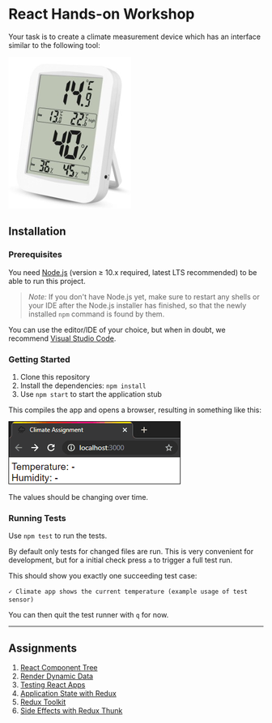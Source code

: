# React Hands-on Workshop

Your task is to create a climate measurement device which has an interface
similar to the following tool:

![thermometer showing temperature and humidity, including low/high](thermo.jpg)

## Installation

### Prerequisites

You need [Node.js](https://nodejs.org) (version ≥ 10.x required, latest LTS
recommended) to be able to run this project.

> *Note:* If you don't have Node.js yet, make sure to restart any shells or your
> IDE after the Node.js installer has finished, so that the newly installed
> `npm` command is found by them.

You can use the editor/IDE of your choice, but when in doubt, we recommend
[Visual Studio Code](https://code.visualstudio.com/).

### Getting Started

1. Clone this repository
2. Install the dependencies: `npm install`
3. Use `npm start` to start the application stub

This compiles the app and opens a browser, resulting in something like this:

![example of app in its initial state](app-initial.gif)

The values should be changing over time.

### Running Tests

Use `npm test` to run the tests.

By default only tests for changed files are run. This is very convenient for
development, but for a initial check press `a` to trigger a full test run.

This should show you exactly one succeeding test case:

```text
✓ Climate app shows the current temperature (example usage of test sensor)
```

You can then quit the test runner with `q` for now.

---

## Assignments

1. [React Component Tree](assignment-1.md)
2. [Render Dynamic Data](assignment-2.md)
3. [Testing React Apps](assignment-3.md)
4. [Application State with Redux](assignment-4.md)
5. [Redux Toolkit](assignment-5.md)
6. [Side Effects with Redux Thunk](assignment-6.md)

